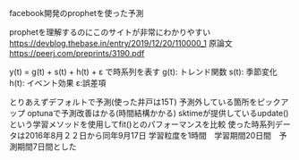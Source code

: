 facebook開発のprophetを使った予測

prophetを理解するのにこのサイトが非常にわかりやすい　    https://devblog.thebase.in/entry/2019/12/20/110000_1
原論文　https://peerj.com/preprints/3190.pdf

y(t) = g(t) + s(t) + h(t) + ε   で時系列を表す
g(t): トレンド関数     s(t): 季節変化     h(t): イベント効果    ε:誤差項


とりあえずデフォルトで予測(使った井戸は15T)
予測外している箇所をピックアップ
optunaで予測改善はかる(時間結構かかる)
sktimeが提供しているupdate()という学習メソッドを使用してfit()とのパフォーマンスを比較
使った時系列データは2016年8月２２日から同年9月17日
学習粒度を1時間　学習期間20日間　予測期間7日間とした
